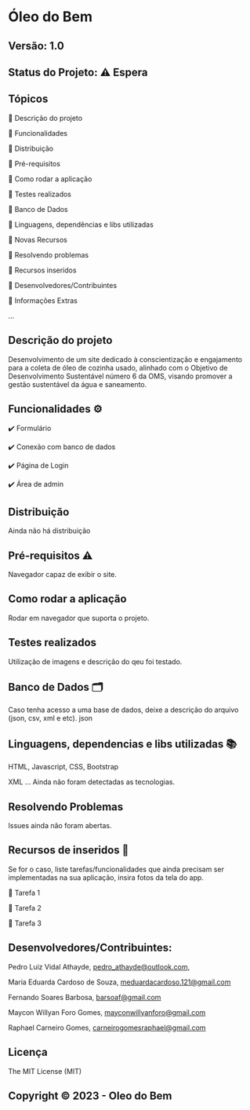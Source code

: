 # Óleo do Bem
## Versão: 1.0 
## Status do Projeto: ⚠️ Espera 

## Tópicos
🔹 Descrição do projeto 

🔹 Funcionalidades

🔹 Distribuição

🔹 Pré-requisitos

🔹 Como rodar a aplicação

🔹 Testes realizados

🔹 Banco de Dados

🔹 Linguagens, dependências e libs utilizadas

🔹 Novas Recursos

🔹 Resolvendo problemas

🔹 Recursos inseridos 

🔹 Desenvolvedores/Contribuintes

🔹 Informações Extras


...


## Descrição do projeto
Desenvolvimento de um site dedicado à conscientização e engajamento para a coleta de óleo de cozinha usado, alinhado com o Objetivo de Desenvolvimento Sustentável número 6 da OMS, visando promover a gestão sustentável da água e saneamento.

## Funcionalidades ⚙️
✔️ Formulário

✔️ Conexão com banco de dados

✔️ Página de Login

✔️ Área de admin


## Distribuição
Ainda não há distribuição

## Pré-requisitos ⚠️    
Navegador capaz de exibir o site.

## Como rodar a aplicação 
Rodar em navegador que suporta o projeto.

## Testes realizados
Utilização de imagens e descrição do qeu foi testado.

## Banco de Dados 🗂️
Caso tenha acesso a uma base de dados, deixe a descrição do arquivo (json, csv, xml e etc).
json

## Linguagens, dependencias e libs utilizadas 📚
HTML, Javascript, CSS, Bootstrap 

XML
...
Ainda não foram detectadas as tecnologias.

## Resolvendo Problemas 
Issues ainda não foram abertas.

## Recursos de inseridos 🧰
Se for o caso, liste tarefas/funcionalidades que ainda precisam ser implementadas na sua aplicação, insira fotos da tela do app.

📝 Tarefa 1

📝 Tarefa 2

📝 Tarefa 3

## Desenvolvedores/Contribuintes:
Pedro Luiz Vidal Athayde,  pedro_athayde@outlook.com,

Maria Eduarda Cardoso de Souza, meduardacardoso.121@gmail.com

Fernando Soares Barbosa, barsoaf@gmail.com

Maycon Willyan Foro Gomes, mayconwillyanforo@gmail.com

Raphael Carneiro Gomes, carneirogomesraphael@gmail.com

## Licença
The MIT License (MIT)

## Copyright ©️ 2023 - Oleo do Bem
